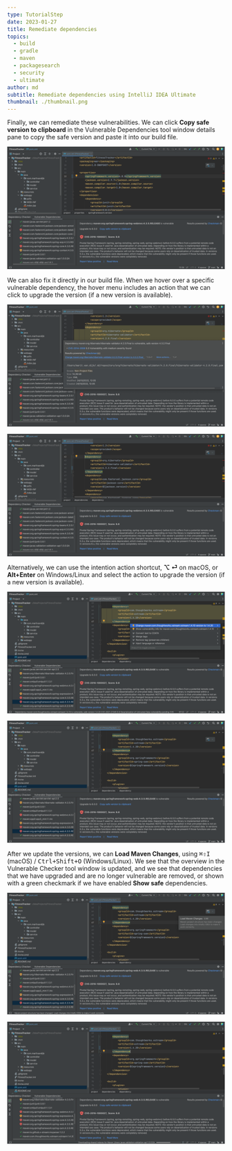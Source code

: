 ```yaml
---
type: TutorialStep
date: 2023-01-27
title: Remediate dependencies
topics:
  - build
  - gradle
  - maven
  - packagesearch
  - security
  - ultimate
author: md
subtitle: Remediate dependencies using IntelliJ IDEA Ultimate
thumbnail: ./thumbnail.png
---
```


Finally, we can remediate these vulnerabilities. We can click **Copy safe version to clipboard** in the Vulnerable Dependencies tool window details pane to copy the safe version and paste it into our build file.

![Copy safe version to clipboard](copy-to-clipboard.png)

We can also fix it directly in our build file. When we hover over a specific vulnerable dependency, the hover menu includes an action that we can click to upgrade the version (if a new version is available).

![Show hover](fix-from-hover.png)

![Fixed version from hover](fixed-from-hover.png)

Alternatively, we can use the intention action shortcut, **⌥ ⏎** on macOS, or **Alt+Enter** on Windows/Linux and select the action to upgrade the version (if a new version is available).

![Show context actions](context-actions.png)

![Fixed version from context actions](fix-from-context-actions.png)

After we update the versions, we can **Load Maven Changes**, using <kbd>⌘⇧I</kbd> (macOS) / <kbd>Ctrl+Shift+O</kbd> (Windows/Linux). We see that the overview in the Vulnerable Checker tool window is updated, and we see that dependencies that we have upgraded and are no longer vulnerable are removed, or shown with a green checkmark if we have enabled **Show safe** dependencies.

![Load Maven Changes](load-maven-changes.png)

![Updated](updated.png)
